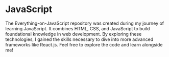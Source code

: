 # JavaScript
 
The Everything-on-JavaScript repository was created during my journey of learning JavaScript. It combines HTML, CSS, and JavaScript to build foundational knowledge in web development. By exploring these technologies, I gained the skills necessary to dive into more advanced frameworks like React.js. Feel free to explore the code and learn alongside me!
